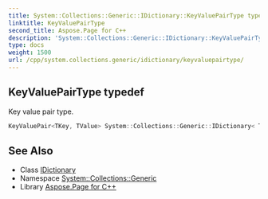```yaml
---
title: System::Collections::Generic::IDictionary::KeyValuePairType typedef
linktitle: KeyValuePairType
second_title: Aspose.Page for C++
description: 'System::Collections::Generic::IDictionary::KeyValuePairType typedef. Key value pair type in C++.'
type: docs
weight: 1500
url: /cpp/system.collections.generic/idictionary/keyvaluepairtype/
---
```

## KeyValuePairType typedef


Key value pair type.

```cpp
KeyValuePair<TKey, TValue> System::Collections::Generic::IDictionary< TKey, TValue >::KeyValuePairType
```

## See Also

* Class [IDictionary](../)
* Namespace [System::Collections::Generic](../../)
* Library [Aspose.Page for C++](../../../)
